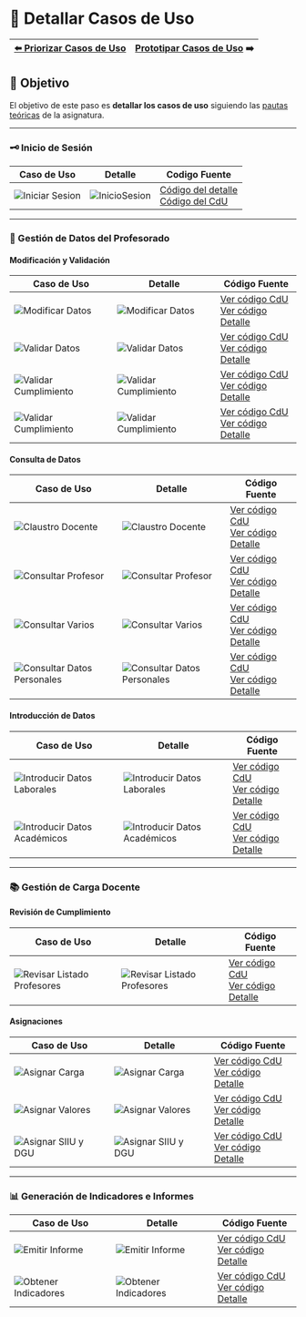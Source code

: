 # 📝 Detallar Casos de Uso

| [⬅️ Priorizar Casos de Uso](PriorizarCasosDeUso.md) | [Prototipar Casos de Uso](PrototiparCasosDeUso.md) ➡️ |
|:--|--:|

## 🎯 **Objetivo**
El objetivo de este paso es **detallar los casos de uso** siguiendo las [pautas teóricas](https://github.com/mmasias/IdSw1/blob/main/temario/contenidos/Cdu.dCdU.md#c%C3%B3mo) de la asignatura.

---

### 🗝️ Inicio de Sesión

| **Caso de Uso** | **Detalle** | **Codigo Fuente** |
|-----------------|-------------|-------------------|
| ![Iniciar Sesion](/images/modelosUML/CdU/Individuales/IniciarSesion.svg) | ![InicioSesion](/images/modelosUML/CdU/DetallarCasosDeUso/Conjunto/InicioSesion.svg) | [Código del detalle](/modelosUML/CdU/DetallarCasosDeUso/Conjunto/IniciarSesion.puml) <br>  [Código del CdU](/modelosUML/CdU/Individuales/InicioSesion.puml) |

---


### 📂 Gestión de Datos del Profesorado

#### Modificación y Validación

| **Caso de Uso**  | **Detalle**        | **Código Fuente**     |
|------------------|--------------------|-----------------------|
| ![Modificar Datos](/images/modelosUML/CdU/Individuales/ModificarDatos.svg)                | ![Modificar Datos](/images/modelosUML/CdU/DetallarCasosDeUso/RRHH/ModificarDatos.svg)                     | [Ver código CdU](/modelosUML/CdU/Individuales/ModificarDatos.puml)<br>[Ver código Detalle](/modelosUML/CdU/DetallarCasosDeUso/RRHH/ModificarDatos.puml)                          |
| ![Validar Datos](/images/modelosUML/CdU/Individuales/ValidarDatos.svg)                    | ![Validar Datos](/images/modelosUML/CdU/DetallarCasosDeUso/RRHH/ValidarDatos.svg)                         | [Ver código CdU](/modelosUML/CdU/Individuales/ValidarDatos.puml)<br>[Ver código Detalle](/modelosUML/CdU/DetallarCasosDeUso/RRHH/ValidarDatos.puml)                              |
| ![Validar Cumplimiento](/images/modelosUML/CdU/Individuales/ValidarValores.svg)           | ![Validar Cumplimiento](/images/modelosUML/CdU/DetallarCasosDeUso/Ordenacion/ValidarCumplimiento.svg)     | [Ver código CdU](/modelosUML/CdU/Individuales/ValidarValores.puml)<br>[Ver código Detalle](/modelosUML/CdU/DetallarCasosDeUso/Ordenacion/ValidarCumplimiento.puml)               |
| ![Validar Cumplimiento](/images/modelosUML/CdU/Individuales/ValidarMemoriaTitulacion.svg) | ![Validar Cumplimiento](/images/modelosUML/CdU/DetallarCasosDeUso/TecnicoCalidad/ValidarCumplimiento.svg) | [Ver código CdU](/modelosUML/CdU/Individuales/ValidarMemoriaTitulacion.puml)<br>[Ver código Detalle](/modelosUML/CdU/DetallarCasosDeUso/TecnicoCalidad/ValidarCumplimiento.puml) |


#### Consulta de Datos

| **Caso de Uso**   | **Detalle**    | **Código Fuente**   |                                      
|-------------------|----------------|---------------------|
| ![Claustro Docente](/images/modelosUML/CdU/Individuales/ClaustroDocente.svg)                    | ![Claustro Docente](/images/modelosUML/CdU/DetallarCasosDeUso/Conjunto/ClaustroDocente.svg)              | [Ver código CdU](/modelosUML/CdU/Individuales/ClaustroDocente.puml)<br>[Ver código Detalle](/modelosUML/CdU/DetallarCasosDeUso/Conjunto/ClaustroDocente.puml)             |
| ![Consultar Profesor](/images/modelosUML/CdU/Individuales/ConsultarProfesor.svg)                | ![Consultar Profesor](/images/modelosUML/CdU/DetallarCasosDeUso/Conjunto/ConsultarProfesor.svg)          | [Ver código CdU](/modelosUML/CdU/Individuales/ConsultarProfesor.puml)<br>[Ver código Detalle](/modelosUML/CdU/DetallarCasosDeUso/Conjunto/ConsultarProfesor.puml)         |
| ![Consultar Varios](/images/modelosUML/CdU/Individuales/ConsultarVarios.svg)                    | ![Consultar Varios](/images/modelosUML/CdU/DetallarCasosDeUso/Profesores/ConsultarAsignacionVarios.svg)  | [Ver código CdU](/modelosUML/CdU/Individuales/ConsultarVarios.puml)<br>[Ver código Detalle](/modelosUML/CdU/DetallarCasosDeUso/Profesores/ConsultarAsignacionVarios.puml) |
| ![Consultar Datos Personales](/images/modelosUML/CdU/Individuales/ConsultarDatosPersonales.svg) | ![Consultar Datos Personales](/images/modelosUML/CdU/DetallarCasosDeUso/Profesores/ConsultarValores.svg) | [Ver código CdU](/modelosUML/CdU/Individuales/ConsultarDatosPersonales.puml)<br>[Ver código Detalle](/modelosUML/CdU/DetallarCasosDeUso/Profesores/ConsultarValores.puml) |


#### Introducción de Datos

| **Caso de Uso**    | **Detalle**  | **Código Fuente**    |
|--------------------|--------------|----------------------|
| ![Introducir Datos Laborales](/images/modelosUML/CdU/Individuales/IntroducirDatosLaborales.svg)   | ![Introducir Datos Laborales](/images/modelosUML/CdU/DetallarCasosDeUso/RRHH/IntroducirDatosLaborales.svg)         | [Ver código CdU](/modelosUML/CdU/Individuales/IntroducirDatosLaborales.puml)<br>[Ver código Detalle](/modelosUML/CdU/DetallarCasosDeUso/RRHH/IntroducirDatosLaborales.puml)  |
| ![Introducir Datos Académicos](/images/modelosUML/CdU/Individuales/IntroducirDatosAcademicos.svg) | ![Introducir Datos Académicos](/images/modelosUML/CdU/DetallarCasosDeUso/Profesores/IntroducirDatosAcademicos.svg) | [Ver código CdU](/modelosUML/CdU/Individuales/IntroducirDatosAcademicos.puml)<br>[Ver código Detalle](/modelosUML/CdU/DetallarCasosDeUso/Profesores/IntroducirDatosAcademicos.puml) |

---

### 📚 Gestión de Carga Docente

#### Revisión de Cumplimiento

| **Caso de Uso**     | **Detalle**   | **Código Fuente**  |   
|---------------------|---------------|--------------------|
| ![Revisar Listado Profesores](/images/modelosUML/CdU/Individuales/RevisarListadoProfesores.svg) | ![Revisar Listado Profesores](/images/modelosUML/CdU/DetallarCasosDeUso/Conjunto/RevisarListadoProfesores.svg) | [Ver código CdU](/modelosUML/CdU/Individuales/RevisarListadoProfesores.puml)<br>[Ver código Detalle](/modelosUML/CdU/DetallarCasosDeUso/Conjunto/RevisarListadoProfesores.puml) |

#### Asignaciones

| **Caso de Uso**    | **Detalle**   | **Código Fuente**        |
|--------------------|---------------|--------------------------|
| ![Asignar Carga](/images/modelosUML/CdU/Individuales/AsignarCargaDocente.svg)  | ![Asignar Carga](/images/modelosUML/CdU/DetallarCasosDeUso/Ordenacion/AsignarCargaDocente.svg)      | [Ver código CdU](/modelosUML/CdU/Individuales/AsignarCargaDocente.puml)<br>[Ver código Detalle](/modelosUML/CdU/DetallarCasosDeUso/Ordenacion/AsignarCargaDocente.puml) |
| ![Asignar Valores](/images/modelosUML/CdU/Individuales/AsignarValores.svg)     | ![Asignar Valores](/images/modelosUML/CdU/DetallarCasosDeUso/TecnicoCalidad/AsignarValores.svg)     | [Ver código CdU](/modelosUML/CdU/Individuales/AsignarValores.puml)<br>[Ver código Detalle](/modelosUML/CdU/DetallarCasosDeUso/TecnicoCalidad/AsignarValores.puml)       |
| ![Asignar SIIU y DGU](/images/modelosUML/CdU/Individuales/AsignarSIIUyDGU.svg) | ![Asignar SIIU y DGU](/images/modelosUML/CdU/DetallarCasosDeUso/TecnicoCalidad/AsignarSIIUyDGU.svg) | [Ver código CdU](/modelosUML/CdU/Individuales/AsignarSIIUyDGU.puml)<br>[Ver código Detalle](/modelosUML/CdU/DetallarCasosDeUso/TecnicoCalidad/AsignarSIIUyDGU.puml)     |

---

### 📊 Generación de Indicadores e Informes

| **Caso de Uso**        | **Detalle**    | **Código Fuente**     |
|------------------------|----------------|-----------------------|
| ![Emitir Informe](/images/modelosUML/CdU/Individuales/EmitirInforme.svg)           | ![Emitir Informe](/images/modelosUML/CdU/DetallarCasosDeUso/TecnicoCalidad/EmitirInforme.svg)           | [Ver código CdU](/modelosUML/CdU/Individuales/EmitirInforme.puml)<br>[Ver código Detalle](/modelosUML/CdU/DetallarCasosDeUso/TecnicoCalidad/EmitirInforme.puml)           |
| ![Obtener Indicadores](/images/modelosUML/CdU/Individuales/ObtenerIndicadores.svg) | ![Obtener Indicadores](/images/modelosUML/CdU/DetallarCasosDeUso/TecnicoCalidad/ObtenerIndicadores.svg) | [Ver código CdU](/modelosUML/CdU/Individuales/ObtenerIndicadores.puml)<br>[Ver código Detalle](/modelosUML/CdU/DetallarCasosDeUso/TecnicoCalidad/ObtenerIndicadores.puml) |